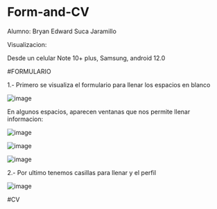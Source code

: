 # Form-and-CV

Alumno: Bryan Edward Suca Jaramillo

Visualizacion:

Desde un celular Note 10+ plus, Samsung, android 12.0

#FORMULARIO

1.- Primero se visualiza el formulario para llenar los espacios en blanco 

![image](https://github.com/bryansucabs/Form-and-CV/assets/103225730/7927a269-60eb-4885-abc6-787d2e73140d)

En algunos espacios, aparecen ventanas que nos permite llenar informacion:

![image](https://github.com/bryansucabs/Form-and-CV/assets/103225730/45e1466b-8cc1-4dd2-9847-54f34575ee00)

![image](https://github.com/bryansucabs/Form-and-CV/assets/103225730/b86b1538-2956-4f6f-a557-94df70349a2a)

![image](https://github.com/bryansucabs/Form-and-CV/assets/103225730/c709e4d1-fa50-4813-b530-256f47d99f6d)

2.- Por ultimo tenemos casillas para llenar y el perfil

![image](https://github.com/bryansucabs/Form-and-CV/assets/103225730/edbebcb1-ace1-4514-9b16-400ce065d5ef)

#CV
